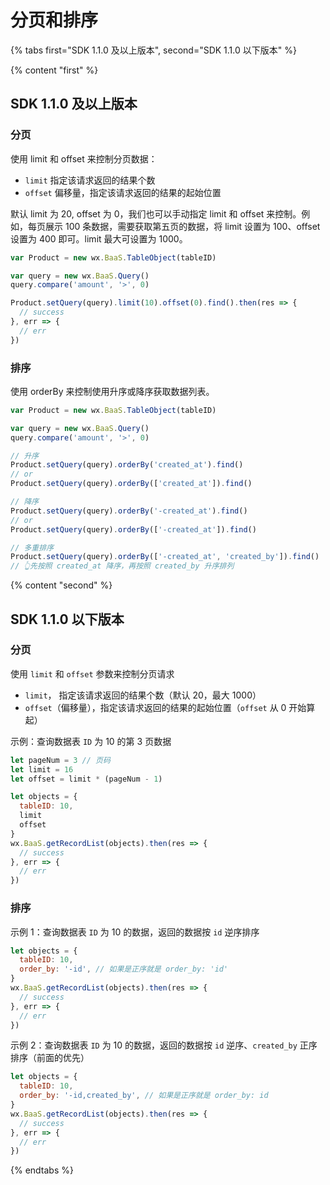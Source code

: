 # 分页和排序

{% tabs first="SDK 1.1.0 及以上版本", second="SDK 1.1.0 以下版本" %}

{% content "first" %}

## SDK 1.1.0 及以上版本

### 分页

使用 limit 和 offset 来控制分页数据：

- `limit`  指定该请求返回的结果个数
- `offset`  偏移量，指定该请求返回的结果的起始位置

默认 limit 为 20, offset 为 0，我们也可以手动指定 limit 和 offset 来控制。例如，每页展示 100 条数据，需要获取第五页的数据，将 limit 设置为 100、offset 设置为 400 即可。limit 最大可设置为 1000。

```js
var Product = new wx.BaaS.TableObject(tableID)

var query = new wx.BaaS.Query()
query.compare('amount', '>', 0)

Product.setQuery(query).limit(10).offset(0).find().then(res => {
  // success
}, err => {
  // err
})
```

### 排序

使用 orderBy 来控制使用升序或降序获取数据列表。

```js
var Product = new wx.BaaS.TableObject(tableID)

var query = new wx.BaaS.Query()
query.compare('amount', '>', 0)

// 升序
Product.setQuery(query).orderBy('created_at').find()
// or
Product.setQuery(query).orderBy(['created_at']).find()

// 降序
Product.setQuery(query).orderBy('-created_at').find()
// or
Product.setQuery(query).orderBy(['-created_at']).find()

// 多重排序
Product.setQuery(query).orderBy(['-created_at', 'created_by']).find()
// 👆先按照 created_at 降序，再按照 created_by 升序排列
```

{% content "second" %}

## SDK 1.1.0 以下版本

### 分页

使用 `limit` 和 `offset` 参数来控制分页请求

- `limit`， 指定该请求返回的结果个数（默认 20，最大 1000）
- `offset`（偏移量），指定该请求返回的结果的起始位置（`offset` 从 0 开始算起）

示例：查询数据表 `ID` 为 10 的第 3 页数据

```js
let pageNum = 3 // 页码
let limit = 16
let offset = limit * (pageNum - 1)

let objects = {
  tableID: 10,
  limit
  offset
}
wx.BaaS.getRecordList(objects).then(res => {
  // success
}, err => {
  // err
})
```

### 排序

示例 1：查询数据表 `ID` 为 10 的数据，返回的数据按 `id` 逆序排序

```js
let objects = {
  tableID: 10,
  order_by: '-id', // 如果是正序就是 order_by: 'id'
}
wx.BaaS.getRecordList(objects).then(res => {
  // success
}, err => {
  // err
})
```

示例 2：查询数据表 `ID` 为 10 的数据，返回的数据按 `id` 逆序、`created_by` 正序排序（前面的优先）

```js
let objects = {
  tableID: 10,
  order_by: '-id,created_by', // 如果是正序就是 order_by: id
}
wx.BaaS.getRecordList(objects).then(res => {
  // success
}, err => {
  // err
})
```

{% endtabs %}
